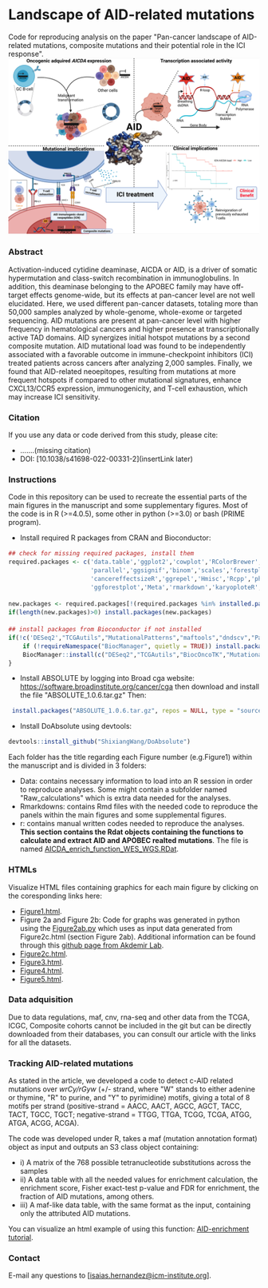 # Landscape of AID-related mutations
Code for reproducing analysis on the paper "Pan-cancer landscape of AID-related mutations, composite mutations and their potential role in the ICI response".
![alt text](https://github.com/iS4i4S/Landscape-AICDA-mutations/blob/main/Data/Pan-cancer%20landscape%20of%20AID%20mutations.jpeg "Hi there!")

### Abstract

Activation-induced cytidine deaminase, AICDA or AID, is a driver of somatic hypermutation and class-switch recombination in immunoglobulins. In addition, this deaminase belonging to the APOBEC family may have off-target effects genome-wide, but its effects at pan-cancer level are not well elucidated. Here, we used different pan-cancer datasets, totaling more than 50,000 samples analyzed by whole-genome, whole-exome or targeted sequencing. AID mutations are present at pan-cancer level with higher frequency in hematological cancers and higher presence at transcriptionally active TAD domains. AID synergizes initial hotspot mutations by a second composite mutation. AID mutational load was found to be independently associated with a favorable outcome in immune-checkpoint inhibitors (ICI) treated patients across cancers after analyzing 2,000 samples. Finally, we found that AID-related neoepitopes, resulting from mutations at more frequent hotspots if compared to other mutational signatures, enhance CXCL13/CCR5 expression, immunogenicity, and T-cell exhaustion, which may increase ICI sensitivity.

### Citation
If you use any data or code derived from this study, please cite:

- .......(missing citation) 
- DOI: [10.1038/s41698-022-00331-2](insertLink later)


### Instructions
Code in this repository can be used to recreate the essential parts of the main figures in the manuscript and some supplementary figures. Most of the code is in R (>=4.0.5), some other in python (>=3.0) or bash (PRIME program).

  * Install required R packages from CRAN and Bioconductor:
```r
## check for missing required packages, install them
required.packages <- c('data.table','ggplot2','cowplot','RColorBrewer','Seurat',
                       'parallel','ggsignif','binom','scales','forestplot','ggpubr','survminer','sqldf','annotate','matrixStats','IHW','reshape2',
                       'cancereffectsizeR','ggrepel','Hmisc','Rcpp','pheatmap','ComplexHeatmap','PRIME','Lawstat','e1071','ggbeeswarm','stats','corrplot',
                       'ggforestplot','Meta','rmarkdown','karyoploteR','GSVA','survival','clusterProfiler','circlize')

new.packages <- required.packages[!(required.packages %in% installed.packages()[,"Package"])]
if(length(new.packages)>0) install.packages(new.packages)

## install packages from Bioconductor if not installed
if(!c('DESeq2',"TCGAutils","MutationalPatterns","maftools","dndscv","Palimpsest","BiocOncoTK","seqinr","TxDb.Hsapiens.UCSC.hg19.knownGene","org.Hs.eg.db","genefilter","Biobase","DOSE") %in% installed.packages()) {
    if (!requireNamespace("BiocManager", quietly = TRUE)) install.packages("BiocManager")
    BiocManager::install(c("DESeq2","TCGAutils","BiocOncoTK","MutationalPatterns","maftools","dndscv","Palimpsest","seqinr","TxDb.Hsapiens.UCSC.hg19.knownGene","org.Hs.eg.db","genefilter","Biobase","DOSE","enrichplot"))
}
 ```
  * Install ABSOLUTE by logging into Broad cga website: https://software.broadinstitute.org/cancer/cga then download and install the file "ABSOLUTE_1.0.6.tar.gz" Then:
 ```r
  install.packages("ABSOLUTE_1.0.6.tar.gz", repos = NULL, type = "source")
 ```

  * Install DoAbsolute using devtools: 
  ```r
  devtools::install_github("ShixiangWang/DoAbsolute")
```

Each folder has the title regarding each Figure number (e.g.Figure1) within the manuscript and is divided in 3 folders:
  * Data: contains necessary information to load into an R session in order to reproduce analyses. Some might contain a subfolder named "Raw_calculations" which is extra data needed for the analyses.
  * Rmarkdowns: contains Rmd files with the needed code to reproduce the panels within the main figures and some supplemental figures.
  * r: contains manual written codes needed to reproduce the analyses. **This section contains the Rdat objects containing the functions to calculate and extract AID and APOBEC realted mutations**. The file is named [AICDA_enrich_function_WES_WGS.RDat](https://github.com/iS4i4S/Landscape-AICDA-mutations/blob/main/r/AICDA_enrich_function_WES_WGS.RData).  
  

### HTMLs
Visualize HTML files containing graphics for each main figure by clicking on the coresponding links here:

 * [Figure1.html](http://htmlpreview.github.io/?https://github.com/iS4i4S/Landscape-AICDA-mutations/blob/main/Rmarkdowns/Figure1.html).
 * Figure 2a and Figure 2b: Code for graphs was generated in python using the [Figure2ab.py](https://github.com/iS4i4S/Landscape-AICDA-mutations/blob/main/Rmarkdowns/MutationAggregate.py) which uses as input data generated from Figure2c.html (section Figure 2ab). Additional information can be found through this [github page from Akdemir Lab](https://github.com/akdemirlab/MutationalDistribution).
 * [Figure2c.html](http://htmlpreview.github.io/?https://github.com/iS4i4S/Landscape-AICDA-mutations/blob/main/Rmarkdowns/Figure2.html).
 * [Figure3.html](http://htmlpreview.github.io/?https://github.com/iS4i4S/Landscape-AICDA-mutations/blob/main/Rmarkdowns/Figure3.html).
 * [Figure4.html](http://htmlpreview.github.io/?https://github.com/iS4i4S/Landscape-AICDA-mutations/blob/main/Rmarkdowns/Figure4.html).
 * [Figure5.html](http://htmlpreview.github.io/?https://github.com/iS4i4S/Landscape-AICDA-mutations/blob/main/Rmarkdowns/Figure5.html).

### Data adquisition
Due to data regulations, maf, cnv, rna-seq and other data from the TCGA, ICGC, Composite cohorts cannot be included in the git but can be directly downloaded from their databases, you can consult our article with the links for all the datasets.

### Tracking AID-related mutations

As stated in the article, we developed a code to detect c-AID related mutations over *wrCy/rGyw* (+/- strand, where "W" stands to either adenine or thymine, "R" to purine, and "Y" to pyrimidine) motifs, giving a total of 8 motifs per strand (positive-strand = AACC, AACT, AGCC, AGCT, TACC, TACT, TGCC, TGCT; negative-strand = TTGG, TTGA, TCGG, TCGA, ATGG, ATGA, ACGG, ACGA).

The code was developed under R, takes a maf (mutation annotation format) object as input and outputs an S3 class object containing: 
- i) A matrix of the 768 possible tetranucleotide substitutions across the samples
- ii) A data table with all the needed values for enrichment calculation, the enrichment score, Fisher exact-test p-value and FDR for enrichment, the fraction of AID mutations, among others. 
- iii) A maf-like data table, with the same format as the input, containing only the attributed AID mutations. 

You can visualize an html example of using this function: [AID-enrichment tutorial](http://htmlpreview.github.io/?https://github.com/iS4i4S/Landscape-AICDA-mutations/blob/main/Rmarkdowns/Tracking-AID-related-mutations-Tutorial.html).


### Contact
E-mail any questions to [isaias.hernandez@icm-institute.org].
